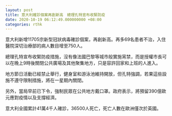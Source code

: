 ```yaml
---
layout: post
title: 意大利確診個案再創新高　總理孔特宣布收緊防疫
date: 2020-10-19 06:12:49.000000000 +08:00
categories: rthk
---
```


意大利新增11705宗新型冠狀病毒確診個案，再創新高。再多69名患者不治，入住醫院深切治療部的病人數目增至750人。

總理孔特宣布收緊防疫措施，沒有像法國巴黎等城市般實施宵禁，而是授權市長可以在晚上9時後關閉公共廣場及其他聚集地方，只是容許回家和上班的人進入。

地方節日活動已經禁止舉行，健身室和游泳池維持開放，但孔特強調，若果這些設施不遵守限制措施，將在一星期內關閉。

另外，當局早前已下令，強制民眾在公共地方戴口罩。政府表示，將預留390億歐元應對疫情以及支撐經濟。

意大利全國累計41萬4千人確診，36500人死亡，死亡人數在歐洲僅次於英國。
